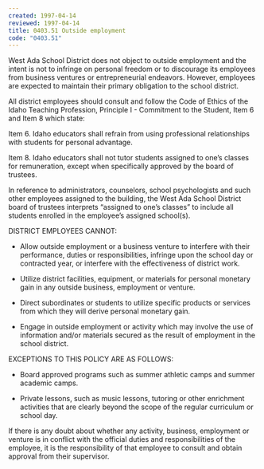 ```yaml
---
created: 1997-04-14
reviewed: 1997-04-14
title: 0403.51 Outside employment
code: "0403.51"
---
```


West Ada School District does not object to outside employment and the intent is not to infringe on personal freedom or to discourage its employees from business ventures or entrepreneurial endeavors. However, employees are expected to maintain their primary obligation to the school district.

All district employees should consult and follow the Code of Ethics of the Idaho Teaching Profession, Principle I - Commitment to the Student, Item 6 and Item 8 which state:

Item 6. Idaho educators shall refrain from using professional relationships with students for personal advantage.

Item 8. Idaho educators shall not tutor students assigned to one’s classes for remuneration, except when specifically approved by the board of trustees.

In reference to administrators, counselors, school psychologists and such other employees assigned to the building, the West Ada School District board of trustees interprets “assigned to one’s classes” to include all students enrolled in the employee’s assigned school(s).

DISTRICT EMPLOYEES CANNOT:

- Allow outside employment or a business venture to interfere with their performance, duties or responsibilities, infringe upon the school day or contracted year, or interfere with the effectiveness of district work.

- Utilize district facilities, equipment, or materials for personal monetary gain in any outside business, employment or venture.

- Direct subordinates or students to utilize specific products or services from which they will derive personal monetary gain.

- Engage in outside employment or activity which may involve the use of information and/or materials secured as the result of employment in the school district.

EXCEPTIONS TO THIS POLICY ARE AS FOLLOWS:

- Board approved programs such as summer athletic camps and summer academic camps.

- Private lessons, such as music lessons, tutoring or other enrichment activities that are clearly beyond the scope of the regular curriculum or school day.

If there is any doubt about whether any activity, business, employment or venture is in conflict with the official duties and responsibilities of the employee, it is the responsibility of that employee to consult and obtain approval from their supervisor.


